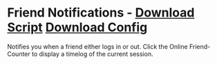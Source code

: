 # Friend Notifications - [Download Script](https://betterdiscord.net/ghdl?url=https://raw.githubusercontent.com/mwittrien/BetterDiscordAddons/master/PluginsV2/FriendNotifications/index.js) [Download Config](https://betterdiscord.net/ghdl?url=https://raw.githubusercontent.com/mwittrien/BetterDiscordAddons/master/PluginsV2/FriendNotifications/config.json)

Notifies you when a friend either logs in or out. Click the Online Friend-Counter to display a timelog of the current session.
